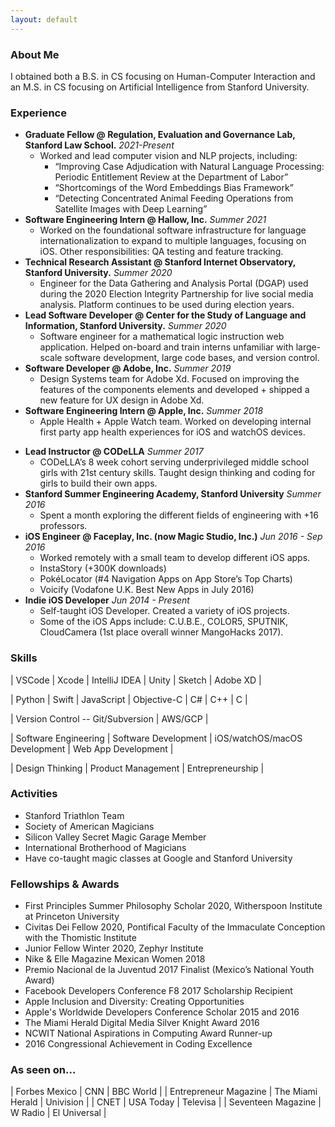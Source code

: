 ```yaml
---
layout: default
---
```


### About Me

I obtained both a B.S. in CS focusing on Human-Computer Interaction and an M.S. in CS  focusing on Artificial Intelligence from Stanford University. 

### Experience 

- **Graduate Fellow @ Regulation, Evaluation and Governance Lab, Stanford Law School.** *2021-Present*
    - Worked and lead computer vision and NLP projects, including:
        * “Improving Case Adjudication with Natural Language Processing: Periodic Entitlement Review at the Department of Labor”
        * “Shortcomings of the Word Embeddings Bias Framework”
        * “Detecting Concentrated Animal Feeding Operations from Satellite Images with Deep Learning”
- **Software Engineering Intern @ Hallow, Inc.** *Summer 2021*
    - Worked on the foundational software infrastructure for language internationalization to expand to multiple languages, focusing on iOS. Other responsibilities: QA testing and feature tracking.
- **Technical Research Assistant @ Stanford Internet Observatory, Stanford University.** *Summer 2020*
    - Engineer for the Data Gathering and Analysis Portal (DGAP) used during the 2020 Election Integrity Partnership for live social media analysis. Platform continues to be used during election years.
- **Lead Software Developer @ Center for the Study of Language and Information, Stanford University.** *Summer 2020*
    - Software engineer for a mathematical logic instruction web application. Helped on-board and train interns unfamiliar with large-scale software development, large code bases, and version control.
- **Software Developer @ Adobe, Inc.** *Summer 2019*
    - Design Systems team for Adobe Xd. Focused on improving the features of the components elements and developed + shipped a new feature for UX design in Adobe Xd. 
- **Software Engineering Intern @ Apple, Inc.** *Summer 2018*
    - Apple Health + Apple Watch team. Worked on developing internal first party app health experiences for iOS and watchOS devices.
<!-- - **Research Assistant @ Florida International University** *Summer 2017*
    - Assisted at the Distributed Multimedia Information Systems Laboratory and Integrated Computer Augmented Virtual Environment working on a Miami Beach model to simulate storms and sea level rise. -->
- **Lead Instructor @ CODeLLA** *Summer 2017*
    - CODeLLA’s 8 week cohort serving underprivileged middle school girls with 21st century skills. Taught design thinking and coding for girls to build their own apps.
- **Stanford Summer Engineering Academy, Stanford University** *Summer 2016*
    - Spent a month exploring the different fields of engineering with +16 professors.
- **iOS Engineer @ Faceplay, Inc. (now Magic Studio, Inc.)** *Jun 2016 - Sep 2016*
    - Worked remotely with a small team to develop different iOS apps.
    - InstaStory (+300K downloads)
    - PokéLocator (#4 Navigation Apps on App Store’s Top Charts)
    - Voicify (Vodafone U.K. Best New Apps in July 2016)
- **Indie iOS Developer** *Jun 2014 - Present*
    - Self-taught iOS Developer. Created a variety of iOS projects.
    - Some of the iOS Apps include: C.U.B.E., COLOR5, SPUTNIK, CloudCamera (1st place overall winner MangoHacks 2017).


### Skills

| VSCode | Xcode | IntelliJ IDEA | Unity | Sketch | Adobe XD |

| Python | Swift | JavaScript | Objective-C | C# | C++ | C |

| Version Control -- Git/Subversion | AWS/GCP |

| Software Engineering | Software Development | iOS/watchOS/macOS Development | Web App Development |

| Design Thinking | Product Management | Entrepreneurship |

### Activities

- Stanford Triathlon Team 
- Society of American Magicians 
- Silicon Valley Secret Magic Garage Member 
- International Brotherhood of Magicians 
- Have co-taught magic classes at Google and Stanford University 

### Fellowships & Awards
* First Principles Summer Philosophy Scholar 2020, Witherspoon Institute at Princeton University
* Civitas Dei Fellow 2020, Pontifical Faculty of the Immaculate Conception with the Thomistic Institute
* Junior Fellow Winter 2020, Zephyr Institute
* Nike & Elle Magazine Mexican Women 2018
* Premio Nacional de la Juventud 2017 Finalist (Mexico’s National Youth Award)
* Facebook Developers Conference F8 2017 Scholarship Recipient
* Apple Inclusion and Diversity: Creating Opportunities
* Apple's Worldwide Developers Conference Scholar 2015 and 2016
* The Miami Herald Digital Media Silver Knight Award 2016
* NCWIT National Aspirations in Computing Award Runner-up 
* 2016 Congressional Achievement in Coding Excellence

### As seen on...

| Forbes Mexico | CNN | BBC World | 
| Entrepreneur Magazine | The Miami Herald | Univision | 
| CNET | USA Today | Televisa | 
| Seventeen Magazine | W Radio | El Universal |
